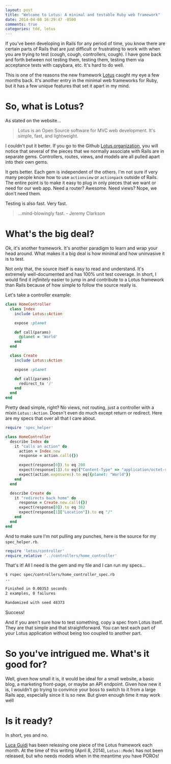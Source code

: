 ```yaml
---
layout: post
title: "Welcome to Lotus: A minimal and testable Ruby web framework"
date: 2014-04-08 16:29:47 -0500
comments: true
categories: tdd, lotus
---
```


If you've been developing in Rails for any period of time, you know there are certain parts of Rails that are just difficult or frustrating to work with when you are trying to test (cough, cough, controllers, cough). I have gone back and forth between not testing them, testing them, testing them via acceptance tests with capybara, etc. It's hard to do well.

This is one of the reasons the new framework [Lotus](http://lotusrb.org/) caught my eye a few months back. It's another entry in the minimal web frameworks for Ruby, but it has a few unique features that set it apart in my mind.

# So, what is Lotus?

As stated on the website...

> Lotus is an Open Source software for MVC web development. It's simple, fast, and lightweight.

I couldn't put it better. If you go to the Github [Lotus organization](https://github.com/lotus/), you will notice that several of the pieces that we normally associate with Rails are in separate gems. Controllers, routes, views, and models are all pulled apart into their own gems.

It gets better. Each gem is independent of the others. I'm not sure if very many people know how to use `actionview` or `actionpack` outside of Rails. The entire point is to make it easy to plug in only pieces that we want or need for our web app. Need a router? Awesome. Need views? Nope, we don't need them.

Testing is also fast. Very fast.

> ...mind-blowingly fast. - Jeremy Clarkson

# What's the big deal?

Ok, it's another framework. It's another paradigm to learn and wrap your head around. What makes it a big deal is how minimal and how uninvasive it is to test.

Not only that, the source itself is easy to read and understand. It's extremely well-documented and has 100% unit test coverage. In short, I would find it *infinitely* easier to jump in and contribute to a Lotus framework than Rails because of how simple to follow the source really is.

Let's take a controller example:

```ruby controllers/home_controller.rb
class HomeController
  class Index
    include Lotus::Action

    expose :planet

    def call(params)
      @planet = 'World'
    end
  end

  class Create
    include Lotus::Action

    expose :planet

    def call(params)
      redirect_to '/'
    end
  end
end
```

Pretty dead simple, right? No views, not routing, just a controller with a mixin `Lotus::Action`. Doesn't even do much except return or redirect. Here are my specs that over all that I care about.


```ruby spec/controllers/home_controller_spec.rb
require 'spec_helper'

class HomeController
  describe Index do
    it "calls an action" do
      action = Index.new
      response = action.call({})

      expect(response[0]).to eq 200
      expect(response[1]).to eq({"Content-Type" => "application/octet-stream"})
      expect(action.exposures).to eq({planet: "World"})
    end
  end

  describe Create do
    it "redirects back home" do
      response = Create.new.call({})
      expect(response[0]).to eq 302
      expect(response[1]["Location"]).to eq "/"
    end
  end
end
```

And to make sure I'm not pulling any punches, here is the source for my `spec_helper.rb`.

```ruby spec_helper.rb
require 'lotus/controller'
require_relative '../controllers/home_controller'
```

That's it! All I need is the gem and my file and I can run my specs...

```bash
$ rspec spec/controllers/home_controller_spec.rb
..

Finished in 0.00353 seconds
2 examples, 0 failures

Randomized with seed 48373
```

Success!

And if you aren't sure how to test something, copy a spec from Lotus itself. They are that simple and that straightforward. You can test each part of your Lotus application without being too coupled to another part.

# So you've intrigued me. What's it good for?

Well, given how small it is, it would be ideal for a small website, a basic blog, a marketing front-page, or maybe an API endpoint. Given how new it is, I wouldn't go trying to convince your boss to switch to it from a large Rails app, especially since it is so new. But given enough time it may work well

# Is it ready?

In short, yes and no.

[Luca Guidi](https://github.com/jodosha) has been releasing one piece of the Lotus framework each month. At the time of this writing (April 8, 2014), `Lotus::Model` has not been released, but who needs models when in the meantime you have POROs!
